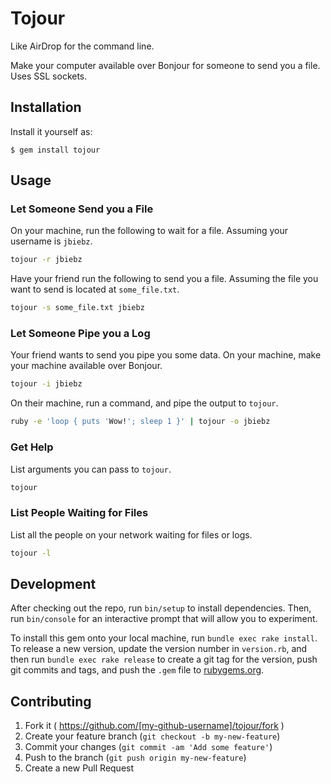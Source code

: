 # Tojour

Like AirDrop for the command line.

Make your computer available over Bonjour for someone to send you a file. Uses
SSL sockets.

## Installation

Install it yourself as:

    $ gem install tojour

## Usage

### Let Someone Send you a File

On your machine, run the following to wait for a file. Assuming your username is
`jbiebz`.

```bash
tojour -r jbiebz
```

Have your friend run the following to send you a file. Assuming the file you
want to send is located at `some_file.txt`.

```bash
tojour -s some_file.txt jbiebz
```

### Let Someone Pipe you a Log

Your friend wants to send you pipe you some data. On your machine, make your
machine available over Bonjour.

```bash
tojour -i jbiebz
```

On their machine, run a command, and pipe the output to `tojour`.

```bash
ruby -e 'loop { puts 'Wow!'; sleep 1 }' | tojour -o jbiebz
```

### Get Help

List arguments you can pass to `tojour`.

```bash
tojour
```

### List People Waiting for Files

List all the people on your network waiting for files or logs.

```bash
tojour -l
```

## Development

After checking out the repo, run `bin/setup` to install dependencies. Then, run
`bin/console` for an interactive prompt that will allow you to experiment.

To install this gem onto your local machine, run `bundle exec rake install`. To
release a new version, update the version number in `version.rb`, and then run
`bundle exec rake release` to create a git tag for the version, push git commits
and tags, and push the `.gem` file to [rubygems.org](https://rubygems.org).

## Contributing

1. Fork it ( https://github.com/[my-github-username]/tojour/fork )
2. Create your feature branch (`git checkout -b my-new-feature`)
3. Commit your changes (`git commit -am 'Add some feature'`)
4. Push to the branch (`git push origin my-new-feature`)
5. Create a new Pull Request
